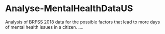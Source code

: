 # Analyse-MentalHealthDataUS
Analysis of BRFSS 2018 data for the possible factors that lead to more days of mental health issues in a citizen.
....
